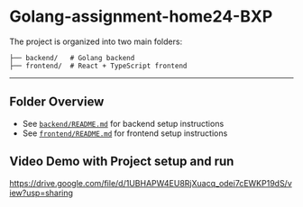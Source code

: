 # Golang-assignment-home24-BXP

The project is organized into two main folders:

```
├── backend/   # Golang backend
├── frontend/  # React + TypeScript frontend
```

---

## Folder Overview

- See [`backend/README.md`](./backend/README.md) for backend setup instructions
- See [`frontend/README.md`](./frontend/README.md) for frontend setup instructions

## Video Demo with Project setup and run

https://drive.google.com/file/d/1UBHAPW4EU8RjXuacq_odei7cEWKP19dS/view?usp=sharing
